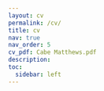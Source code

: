 ```yaml
---
layout: cv
permalink: /cv/
title: cv
nav: true
nav_order: 5
cv_pdf: Cabe Matthews.pdf
description: 
toc:
  sidebar: left
---
```

